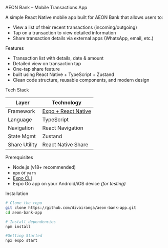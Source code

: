 AEON Bank – Mobile Transactions App

A simple React Native mobile app built for AEON Bank that allows users to:
- View a list of their recent transactions (incoming/outgoing)
- Tap on a transaction to view detailed information
- Share transaction details via external apps (WhatsApp, email, etc.)

Features
- Transaction list with details, date & amount
- Detailed view on transaction tap
- One-tap share feature
- built using React Native + TypeScript + Zustand
- Clean code structure, reusable components, and modern design

Tech Stack

| Layer         | Technology        |
| ------------- | ----------------- |
| Framework     | [Expo + React Native](https://expo.dev) |
| Language      | TypeScript        |
| Navigation    | React Navigation  |
| State Mgmt    | Zustand           |
| Share Utility | React Native Share |

Prerequisites
- Node.js (v18+ recommended)
- `npm` or `yarn`
- [Expo CLI](https://docs.expo.dev/get-started/installation/)
- Expo Go app on your Android/iOS device *(for testing)*

Installation
```bash
# Clone the repo
git clone https://github.com/divairanga/aeon-bank-app.git
cd aeon-bank-app

# Install dependencies
npm install 

#Getting Started
npx expo start
